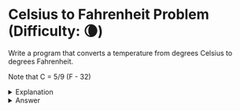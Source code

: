 # Celsius to Fahrenheit Problem (Difficulty: 🌘)
Write a program that converts a temperature from degrees Celsius to degrees Fahrenheit.

Note that C = 5/9 (F - 32)

<details>
<summary>Explanation</summary>
<br>
</details>


<details>
<summary>Answer</summary>
<br>

``` c
#include<stdio.h>
int main(){
	float celsius, fahrenheit;
	printf("celsius: ");
	scanf("%f", &celsius);
	fahrenheit = 9.0 / 5 * celsius + 32;
	printf("fahrenheit %f", fahrenheit);
	return 0;
}
```

</details>
